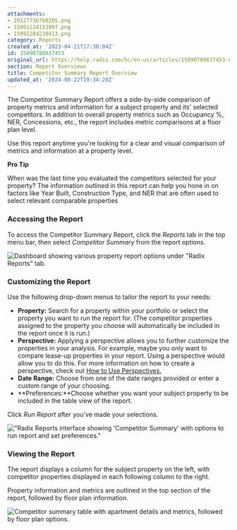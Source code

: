 ```yaml
---
attachments:
- 29127736760205.png
- 15091128153997.png
- 15091284230413.png
category: Reports
created_at: '2023-04-21T17:30:04Z'
id: 15090780637453
original_url: https://help.radix.com/hc/en-us/articles/15090780637453-Competitor-Summary-Report-Overview
section: Report Overviews
title: Competitor Summary Report Overview
updated_at: '2024-08-22T19:34:28Z'
---
```


The Competitor Summary Report offers a side-by-side comparison of property metrics and information for a subject property and its' selected competitors. In addition to overall property metrics such as Occupancy %, NER, Concessions, etc., the report includes metric comparisons at a floor plan level.

Use this report anytime you're looking for a clear and visual comparison of metrics and information at a property level.

**Pro Tip**

When was the last time you evaluated the competitors selected for your property? The information outlined in this report can help you hone in on factors like Year Built, Construction Type, and NER that are often used to select relevant comparable properties

### Accessing the Report

To access the Competitor Summary Report, click the *Reports* tab in the top menu bar, then select *Competitor Summary* from the report options.

![Dashboard showing various property report options under "Radix Reports" tab.](attachments/29127736760205.png)

### Customizing the Report

Use the following drop-down menus to tailor the report to your needs:

* **Property:** Search for a property within your portfolio or select the property you want to run the report for. (The competitor properties assigned to the property you choose will automatically be included in the report once it is run.)
* **Perspective:** Applying a perspective allows you to further customize the properties in your analysis. For example, maybe you only want to compare lease-up properties in your report. Using a perspective would allow you to do this. For more information on how to create a perspective, check out [How to Use Perspectives.](https://help.radix.com/hc/en-us/articles/7313516628749)
* **Date Range:** Choose from one of the date ranges provided or enter a custom range of your choosing.
* **Preferences:**Choose whether you want your subject property to be included in the table view of the report.

Click *Run Report* after you've made your selections.

!["Radix Reports interface showing 'Competitor Summary' with options to run report and set preferences."](attachments/15091128153997.png)

### Viewing the Report

The report displays a column for the subject property on the left, with competitor properties displayed in each following column to the right.

Property information and metrics are outlined in the top section of the report, followed by floor plan information.

![Competitor summary table with apartment details and metrics, followed by floor plan options.](attachments/15091284230413.png)